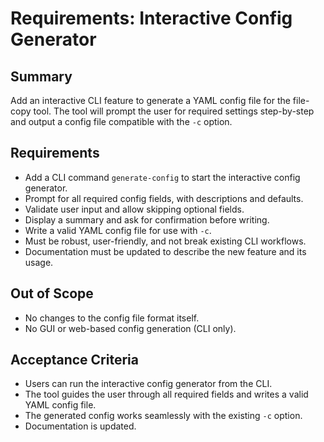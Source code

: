 # Requirements: Interactive Config Generator

## Summary
Add an interactive CLI feature to generate a YAML config file for the file-copy tool. The tool will prompt the user for required settings step-by-step and output a config file compatible with the `-c` option.

## Requirements
- Add a CLI command `generate-config` to start the interactive config generator.
- Prompt for all required config fields, with descriptions and defaults.
- Validate user input and allow skipping optional fields.
- Display a summary and ask for confirmation before writing.
- Write a valid YAML config file for use with `-c`.
- Must be robust, user-friendly, and not break existing CLI workflows.
- Documentation must be updated to describe the new feature and its usage.

## Out of Scope
- No changes to the config file format itself.
- No GUI or web-based config generation (CLI only).

## Acceptance Criteria
- Users can run the interactive config generator from the CLI.
- The tool guides the user through all required fields and writes a valid YAML config file.
- The generated config works seamlessly with the existing `-c` option.
- Documentation is updated.
